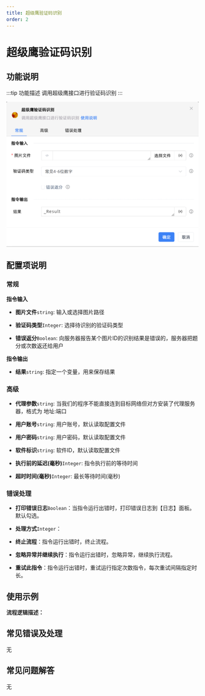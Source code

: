 ```yaml
---
title: 超级鹰验证码识别
order: 2
---
```


# 超级鹰验证码识别

## 功能说明

:::tip 功能描述
调用超级鹰接口进行验证码识别
:::

![超级鹰验证码识别](../../../assets/超级鹰验证码识别_command.png)

## 配置项说明

### 常规

**指令输入**

- **图片文件**`string`: 输入或选择图片路径

- **验证码类型**`Integer`: 选择待识别的验证码类型

- **错误返分**`Boolean`: 向服务器报告某个图片ID的识别结果是错误的，服务器把题分或次数返还给用户


**指令输出**

- **结果**`string`: 指定一个变量，用来保存结果

### 高级

- **代理参数**`string`: 当我们的程序不能直接连到目标网络但对方安装了代理服务器，格式为 地址:端口

- **用户账号**`string`: 用户账号，默认读取配置文件

- **用户密码**`string`: 用户密码，默认读取配置文件

- **软件标识**`string`: 软件ID，默认读取配置文件

- **执行前的延迟(毫秒)**`Integer`: 指令执行前的等待时间

- **超时时间(毫秒)**`Integer`: 最长等待时间(毫秒)

### 错误处理

- **打印错误日志**`Boolean`：当指令运行出错时，打印错误日志到【日志】面板。默认勾选。

- **处理方式**`Integer`：

 - **终止流程**：指令运行出错时，终止流程。

 - **忽略异常并继续执行**：指令运行出错时，忽略异常，继续执行流程。

 - **重试此指令**：指令运行出错时，重试运行指定次数指令，每次重试间隔指定时长。

## 使用示例

**流程逻辑描述：** 

## 常见错误及处理

无

## 常见问题解答

无

